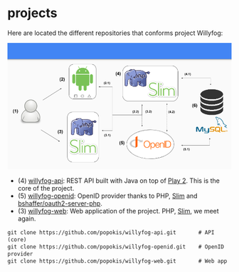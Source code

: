 projects
========

Here are located the different repositories that conforms project Willyfog:

![Architecture](../docs/architecture.png)

* (4) [willyfog-api](https://github.com/popokis/willyfog-api): REST API built with Java on top of 
[Play 2](https://github.com/playframework/playframework). This is the core of the project.
* (5) [willyfog-openid](https://github.com/popokis/willyfog-openid): OpenID provider thanks to PHP, 
[Slim](https://github.com/slimphp/Slim) and 
[bshaffer/oauth2-server-php](https://github.com/bshaffer/oauth2-server-php).
* (3) [willyfog-web](https://github.com/popokis/willyfog-web): Web application of the project. PHP, [Slim](https://github.com/slimphp/Slim), we meet again.

```
git clone https://github.com/popokis/willyfog-api.git       # API (core)
git clone https://github.com/popokis/willyfog-openid.git    # OpenID provider
git clone https://github.com/popokis/willyfog-web.git       # Web app
```